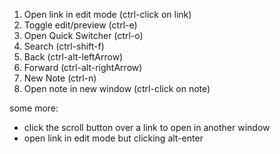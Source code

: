 1. Open link in edit mode (ctrl-click on link)
2. Toggle edit/preview (ctrl-e) 
3. Open Quick Switcher (ctrl-o)
4. Search (ctrl-shift-f)
5. Back (ctrl-alt-leftArrow)
6. Forward (ctrl-alt-rightArrow)
7. New Note (ctrl-n)
8. Open note in new window (ctrl-click on note)


some more:

- click the scroll button over a link to open in another window
- open link in edit mode but clicking alt-enter
